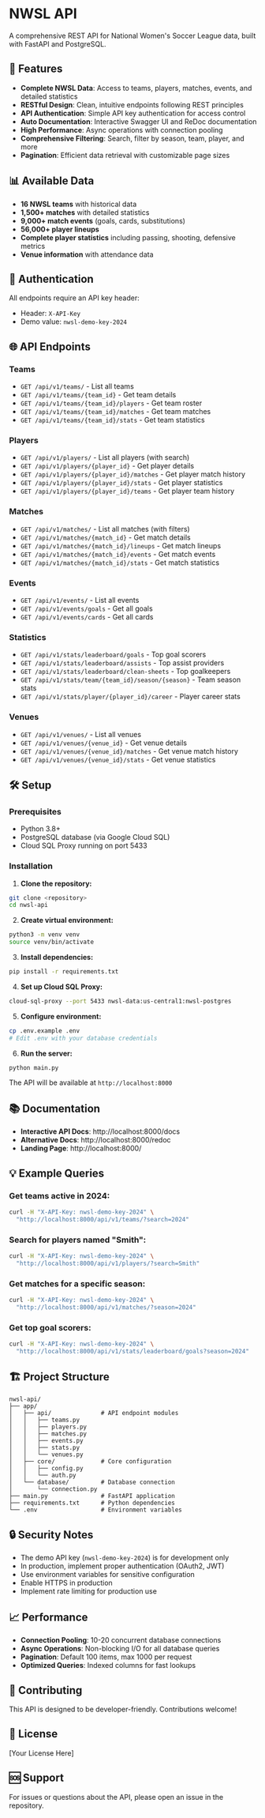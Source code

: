 # NWSL API

A comprehensive REST API for National Women's Soccer League data, built with FastAPI and PostgreSQL.

## 🚀 Features

- **Complete NWSL Data**: Access to teams, players, matches, events, and detailed statistics
- **RESTful Design**: Clean, intuitive endpoints following REST principles
- **API Authentication**: Simple API key authentication for access control
- **Auto Documentation**: Interactive Swagger UI and ReDoc documentation
- **High Performance**: Async operations with connection pooling
- **Comprehensive Filtering**: Search, filter by season, team, player, and more
- **Pagination**: Efficient data retrieval with customizable page sizes

## 📊 Available Data

- **16 NWSL teams** with historical data
- **1,500+ matches** with detailed statistics
- **9,000+ match events** (goals, cards, substitutions)
- **56,000+ player lineups**
- **Complete player statistics** including passing, shooting, defensive metrics
- **Venue information** with attendance data

## 🔑 Authentication

All endpoints require an API key header:
- Header: `X-API-Key`
- Demo value: `nwsl-demo-key-2024`

## 🌐 API Endpoints

### Teams
- `GET /api/v1/teams/` - List all teams
- `GET /api/v1/teams/{team_id}` - Get team details
- `GET /api/v1/teams/{team_id}/players` - Get team roster
- `GET /api/v1/teams/{team_id}/matches` - Get team matches
- `GET /api/v1/teams/{team_id}/stats` - Get team statistics

### Players
- `GET /api/v1/players/` - List all players (with search)
- `GET /api/v1/players/{player_id}` - Get player details
- `GET /api/v1/players/{player_id}/matches` - Get player match history
- `GET /api/v1/players/{player_id}/stats` - Get player statistics
- `GET /api/v1/players/{player_id}/teams` - Get player team history

### Matches
- `GET /api/v1/matches/` - List all matches (with filters)
- `GET /api/v1/matches/{match_id}` - Get match details
- `GET /api/v1/matches/{match_id}/lineups` - Get match lineups
- `GET /api/v1/matches/{match_id}/events` - Get match events
- `GET /api/v1/matches/{match_id}/stats` - Get match statistics

### Events
- `GET /api/v1/events/` - List all events
- `GET /api/v1/events/goals` - Get all goals
- `GET /api/v1/events/cards` - Get all cards

### Statistics
- `GET /api/v1/stats/leaderboard/goals` - Top goal scorers
- `GET /api/v1/stats/leaderboard/assists` - Top assist providers
- `GET /api/v1/stats/leaderboard/clean-sheets` - Top goalkeepers
- `GET /api/v1/stats/team/{team_id}/season/{season}` - Team season stats
- `GET /api/v1/stats/player/{player_id}/career` - Player career stats

### Venues
- `GET /api/v1/venues/` - List all venues
- `GET /api/v1/venues/{venue_id}` - Get venue details
- `GET /api/v1/venues/{venue_id}/matches` - Get venue match history
- `GET /api/v1/venues/{venue_id}/stats` - Get venue statistics

## 🛠 Setup

### Prerequisites
- Python 3.8+
- PostgreSQL database (via Google Cloud SQL)
- Cloud SQL Proxy running on port 5433

### Installation

1. **Clone the repository:**
```bash
git clone <repository>
cd nwsl-api
```

2. **Create virtual environment:**
```bash
python3 -m venv venv
source venv/bin/activate
```

3. **Install dependencies:**
```bash
pip install -r requirements.txt
```

4. **Set up Cloud SQL Proxy:**
```bash
cloud-sql-proxy --port 5433 nwsl-data:us-central1:nwsl-postgres
```

5. **Configure environment:**
```bash
cp .env.example .env
# Edit .env with your database credentials
```

6. **Run the server:**
```bash
python main.py
```

The API will be available at `http://localhost:8000`

## 📚 Documentation

- **Interactive API Docs**: http://localhost:8000/docs
- **Alternative Docs**: http://localhost:8000/redoc
- **Landing Page**: http://localhost:8000/

## 💡 Example Queries

### Get teams active in 2024:
```bash
curl -H "X-API-Key: nwsl-demo-key-2024" \
  "http://localhost:8000/api/v1/teams/?search=2024"
```

### Search for players named "Smith":
```bash
curl -H "X-API-Key: nwsl-demo-key-2024" \
  "http://localhost:8000/api/v1/players/?search=Smith"
```

### Get matches for a specific season:
```bash
curl -H "X-API-Key: nwsl-demo-key-2024" \
  "http://localhost:8000/api/v1/matches/?season=2024"
```

### Get top goal scorers:
```bash
curl -H "X-API-Key: nwsl-demo-key-2024" \
  "http://localhost:8000/api/v1/stats/leaderboard/goals?season=2024"
```

## 🏗 Project Structure

```
nwsl-api/
├── app/
│   ├── api/              # API endpoint modules
│   │   ├── teams.py
│   │   ├── players.py
│   │   ├── matches.py
│   │   ├── events.py
│   │   ├── stats.py
│   │   └── venues.py
│   ├── core/             # Core configuration
│   │   ├── config.py
│   │   └── auth.py
│   └── database/         # Database connection
│       └── connection.py
├── main.py               # FastAPI application
├── requirements.txt      # Python dependencies
└── .env                  # Environment variables
```

## 🔒 Security Notes

- The demo API key (`nwsl-demo-key-2024`) is for development only
- In production, implement proper authentication (OAuth2, JWT)
- Use environment variables for sensitive configuration
- Enable HTTPS in production
- Implement rate limiting for production use

## 📈 Performance

- **Connection Pooling**: 10-20 concurrent database connections
- **Async Operations**: Non-blocking I/O for all database queries
- **Pagination**: Default 100 items, max 1000 per request
- **Optimized Queries**: Indexed columns for fast lookups

## 🤝 Contributing

This API is designed to be developer-friendly. Contributions welcome!

## 📝 License

[Your License Here]

## 🆘 Support

For issues or questions about the API, please open an issue in the repository.